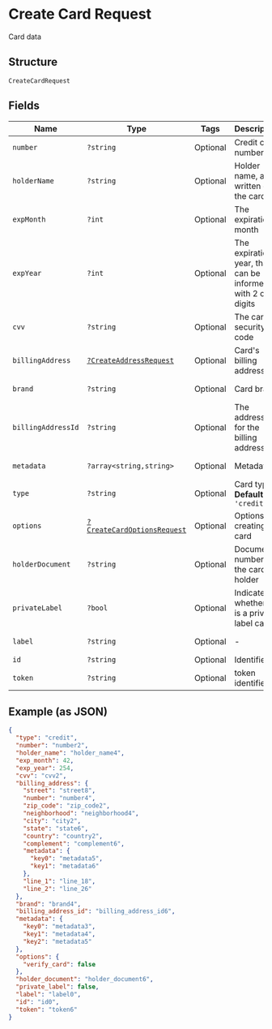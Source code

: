 
# Create Card Request

Card data

## Structure

`CreateCardRequest`

## Fields

| Name | Type | Tags | Description | Getter | Setter |
|  --- | --- | --- | --- | --- | --- |
| `number` | `?string` | Optional | Credit card number | getNumber(): ?string | setNumber(?string number): void |
| `holderName` | `?string` | Optional | Holder name, as written on the card | getHolderName(): ?string | setHolderName(?string holderName): void |
| `expMonth` | `?int` | Optional | The expiration month | getExpMonth(): ?int | setExpMonth(?int expMonth): void |
| `expYear` | `?int` | Optional | The expiration year, that can be informed with 2 or 4 digits | getExpYear(): ?int | setExpYear(?int expYear): void |
| `cvv` | `?string` | Optional | The card's security code | getCvv(): ?string | setCvv(?string cvv): void |
| `billingAddress` | [`?CreateAddressRequest`](../../doc/models/create-address-request.md) | Optional | Card's billing address | getBillingAddress(): ?CreateAddressRequest | setBillingAddress(?CreateAddressRequest billingAddress): void |
| `brand` | `?string` | Optional | Card brand | getBrand(): ?string | setBrand(?string brand): void |
| `billingAddressId` | `?string` | Optional | The address id for the billing address | getBillingAddressId(): ?string | setBillingAddressId(?string billingAddressId): void |
| `metadata` | `?array<string,string>` | Optional | Metadata | getMetadata(): ?array | setMetadata(?array metadata): void |
| `type` | `?string` | Optional | Card type<br>**Default**: `'credit'` | getType(): ?string | setType(?string type): void |
| `options` | [`?CreateCardOptionsRequest`](../../doc/models/create-card-options-request.md) | Optional | Options for creating the card | getOptions(): ?CreateCardOptionsRequest | setOptions(?CreateCardOptionsRequest options): void |
| `holderDocument` | `?string` | Optional | Document number for the card's holder | getHolderDocument(): ?string | setHolderDocument(?string holderDocument): void |
| `privateLabel` | `?bool` | Optional | Indicates whether it is a private label card | getPrivateLabel(): ?bool | setPrivateLabel(?bool privateLabel): void |
| `label` | `?string` | Optional | - | getLabel(): ?string | setLabel(?string label): void |
| `id` | `?string` | Optional | Identifier | getId(): ?string | setId(?string id): void |
| `token` | `?string` | Optional | token identifier | getToken(): ?string | setToken(?string token): void |

## Example (as JSON)

```json
{
  "type": "credit",
  "number": "number2",
  "holder_name": "holder_name4",
  "exp_month": 42,
  "exp_year": 254,
  "cvv": "cvv2",
  "billing_address": {
    "street": "street8",
    "number": "number4",
    "zip_code": "zip_code2",
    "neighborhood": "neighborhood4",
    "city": "city2",
    "state": "state6",
    "country": "country2",
    "complement": "complement6",
    "metadata": {
      "key0": "metadata5",
      "key1": "metadata6"
    },
    "line_1": "line_18",
    "line_2": "line_26"
  },
  "brand": "brand4",
  "billing_address_id": "billing_address_id6",
  "metadata": {
    "key0": "metadata3",
    "key1": "metadata4",
    "key2": "metadata5"
  },
  "options": {
    "verify_card": false
  },
  "holder_document": "holder_document6",
  "private_label": false,
  "label": "label0",
  "id": "id0",
  "token": "token6"
}
```

